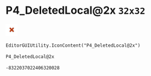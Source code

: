 # P4_DeletedLocal@2x `32x32`
<img src="/img/P4_DeletedLocal@2x.png" width=32 height=32>

``` CSharp
EditorGUIUtility.IconContent("P4_DeletedLocal@2x")
```
```
P4_DeletedLocal@2x
```
```
-8322037022406320028
```
